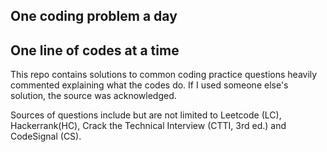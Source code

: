 ## One coding problem a day 
## One line of codes at a time
This repo contains solutions to common coding practice questions heavily commented explaining what the codes do. If I used someone else's solution, the source was acknowledged.

Sources of questions include but are not limited to Leetcode (LC), Hackerrank(HC), Crack the Technical Interview (CTTI, 3rd ed.) and CodeSignal (CS).
